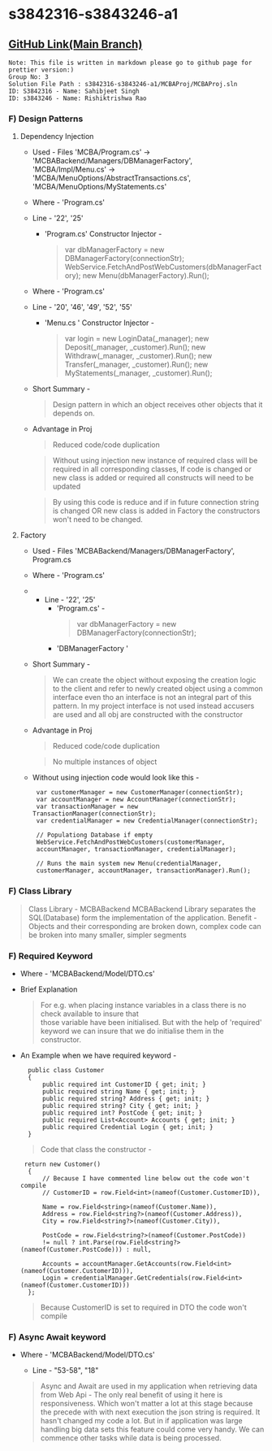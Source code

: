 # s3842316-s3843246-a1

## [GitHub Link(Main Branch)](https://github.com/rmit-wdt-fs-2023/s3842316-s3843246-a1) 


	Note: This file is written in markdown please go to github page for prettier version:)
	Group No: 3
	Solution File Path : s3842316-s3843246-a1/MCBAProj/MCBAProj.sln
	ID: S3842316 - Name: Sahibjeet Singh
	ID: s3843246 - Name: Rishiktrishwa Rao

### F) Design Patterns
 1. Dependency Injection
	 - Used - Files 'MCBA/Program.cs' -> 'MCBABackend/Managers/DBManagerFactory',  'MCBA/Impl/Menu.cs' -> 'MCBA/MenuOptions/AbstractTransactions.cs', 'MCBA/MenuOptions/MyStatements.cs' 
	- Where - 'Program.cs'
	- Line - '22', '25'
		- 'Program.cs' Constructor Injector - 
			>  var dbManagerFactory = new DBManagerFactory(connectionStr);				
			>  WebService.FetchAndPostWebCustomers(dbManagerFactory);
			>             new Menu(dbManagerFactory).Run();
	- Where - 'Program.cs'
	- Line - '20', '46', '49', '52', '55'
		 - 'Menu.cs ' Constructor Injector - 
			 > var login = new LoginData(_manager);
			 > new Deposit(_manager, _customer).Run();
			 > new Withdraw(_manager, _customer).Run();
			 > new Transfer(_manager, _customer).Run();
			 > new MyStatements(_manager, _customer).Run();
	- Short Summary -
		>Design pattern in which an object receives other objects that it depends on.
	- Advantage in Proj
		> Reduced code/code duplication
		

		 > Without using injection new instance of required class will be required in all corresponding classes, If code is changed or new class is added or required all constructs will need to be updated 
		 
		> By using this code is reduce and if in future connection string is changed OR new class is added in Factory the constructors won't need to be changed.

2. Factory
	 - Used - Files 'MCBABackend/Managers/DBManagerFactory', Program.cs
	- Where - 'Program.cs'
	- - Line - '22', '25'
		- 'Program.cs'  - 
			>  var dbManagerFactory = new DBManagerFactory(connectionStr);				
		 - 'DBManagerFactory ' 
	- Short Summary -
		> We can create the object without exposing the creation logic to the client and refer to newly created object using a common interface even tho an interface is not an integral part of this pattern. In my project interface is not used instead accusers are used and all obj are constructed with the constructor
		
	- Advantage in Proj
		> Reduced code/code duplication
		
		> No multiple instances of object
		
	- Without using injection code would look like this - 
	
	       var customerManager = new CustomerManager(connectionStr); 
	       var accountManager = new AccountManager(connectionStr); 
	       var transactionManager = new TransactionManager(connectionStr);
	       var credentialManager = new CredentialManager(connectionStr);
	       
	       // Populationg Database if empty
	       WebService.FetchAndPostWebCustomers(customerManager,
	       accountManager, transactionManager, credentialManager);
	       
	       // Runs the main system new Menu(credentialManager,
	       customerManager, accountManager, transactionManager).Run();

### F) Class Library
> Class Library - MCBABackend
> MCBABackend Library separates the SQL(Database) form the implementation of the application.
> Benefit - Objects and their corresponding are broken down, complex code can be broken into many smaller, simpler segments

### F) Required Keyword
- Where - 'MCBABackend/Model/DTO.cs'

-  Brief Explanation
	> For e.g. when placing instance variables in a class there is no check available to insure that   			  
		those variable have been initialised. But with the help of 'required' keyword we can insure that we do initialise them in the constructor.
		
- An Example when we have required keyword - 
		
		public class Customer
		{
		    public required int CustomerID { get; init; }
		    public required string Name { get; init; }
		    public required string? Address { get; init; }
		    public required string? City { get; init; }
		    public required int? PostCode { get; init; }
		    public required List<Account> Accounts { get; init; }
		    public required Credential Login { get; init; }
		} 
	> Code that class the constructor - 
	
	   return new Customer()
        {
	        // Because I have commented line below out the code won't compile
            // CustomerID = row.Field<int>(nameof(Customer.CustomerID)),
            
            Name = row.Field<string>(nameof(Customer.Name)),
            Address = row.Field<string?>(nameof(Customer.Address)),
            City = row.Field<string?>(nameof(Customer.City)),

            PostCode = row.Field<string?>(nameof(Customer.PostCode))
            != null ? int.Parse(row.Field<string?>(nameof(Customer.PostCode))) : null,

            Accounts = accountManager.GetAccounts(row.Field<int>(nameof(Customer.CustomerID))),
            Login = credentialManager.GetCredentials(row.Field<int>(nameof(Customer.CustomerID)))
        }; 
	> Because CustomerID is set to required in DTO the code won't compile  
	
### F) Async Await keyword 
- Where - 'MCBABackend/Model/DTO.cs'
	- Line - "53-58", "18"

	> Async and Await are used in my application when retrieving data from Web Api - The only real benefit of using it here is responsiveness. Which won't matter a lot at this stage because the precede with with next execution the json string is required. It hasn't changed my code a lot. But in if application was large handling big data sets this feature could come very handy. We can commence other tasks while data is being processed.
